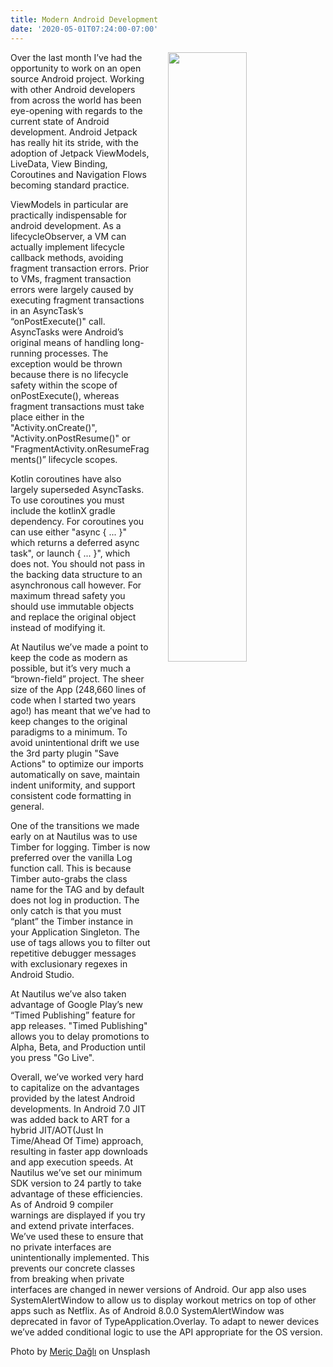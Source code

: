 ```yaml
---
title: Modern Android Development
date: '2020-05-01T07:24:00-07:00'
---
```

<img style="float: right; margin:0 0 1em 2em; width: 50%" src="/img/blog/modern.jpg"/> 

Over the last month I’ve had the opportunity to work on an open source Android project.  Working with other Android developers from across the world has been eye-opening with regards to the current state of Android development.  Android Jetpack has really hit its stride, with the adoption of Jetpack ViewModels, LiveData, View Binding, Coroutines and Navigation Flows becoming standard practice.  

ViewModels in particular are practically indispensable for android development.  As a lifecycleObserver, a VM can actually implement lifecycle callback methods, avoiding fragment transaction errors. Prior to VMs, fragment transaction errors were largely caused by executing fragment transactions in an AsyncTask’s “onPostExecute()" call.  AsyncTasks were Android’s original means of handling long-running processes. The exception would be thrown because there is no lifecycle safety within the scope of onPostExecute(), whereas fragment transactions must take place either in the "Activity.onCreate()", "Activity.onPostResume()" or "FragmentActivity.onResumeFragments()” lifecycle scopes. 

Kotlin coroutines have also largely superseded AsyncTasks.  To use coroutines you must include the kotlinX gradle dependency. For coroutines you can use either "async { ... }" which returns a deferred async task", or launch { ... }", which does not.  You should not pass in the backing data structure to an asynchronous call however. For maximum thread safety you should use immutable objects and replace the original object instead of modifying it.

At Nautilus we’ve made a point to keep the code as modern as possible,  but it’s very much a “brown-field” project. The sheer size of the App (248,660 lines of code when I started two years ago!) has meant that we’ve had to keep changes to the original paradigms to a minimum.  To avoid unintentional drift we use the 3rd party plugin "Save Actions" to optimize our imports automatically on save, maintain indent uniformity, and support consistent code formatting in general.    

One of the transitions we made early on at Nautilus was to use Timber for logging. Timber is now preferred over the vanilla Log function call. This is because Timber auto-grabs the class name for the TAG and by default does not log in production. The only catch is that you must “plant” the Timber instance in your Application Singleton.  The use of tags allows you to filter out repetitive debugger messages with exclusionary regexes in Android Studio.

At Nautilus we’ve also taken advantage of Google Play’s new “Timed Publishing” feature for app releases. "Timed Publishing" allows you to delay promotions to Alpha, Beta, and Production until you press "Go Live".

Overall, we’ve worked very hard to capitalize on the advantages provided by the latest Android developments. In Android 7.0 JIT was added back to ART for a hybrid JIT/AOT(Just In Time/Ahead Of Time) approach, resulting in faster app downloads and app execution speeds.  At Nautilus we’ve set our minimum SDK version to 24 partly to take advantage of these efficiencies.  As of Android 9 compiler warnings are displayed if you try and extend private interfaces.  We’ve used these to ensure that no private interfaces are unintentionally implemented.  This prevents our concrete classes from breaking when private interfaces are changed in newer versions of Android.  Our app also uses SystemAlertWindow to allow us to display workout metrics on top of other apps such as Netflix. As of Android 8.0.0 SystemAlertWindow was deprecated in favor of TypeApplication.Overlay. To adapt to newer devices we’ve added conditional logic to use the API appropriate for the OS version.

Photo by [Meriç Dağlı](https://unsplash.com/@meric?utm_source=unsplash&utm_medium=referral&utm_content=creditCopyText) on Unsplash
